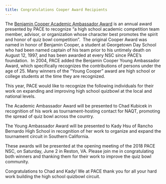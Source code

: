 ```yaml
---
title: Congratulations Cooper Award Recipients
---
```



The [Benjamin Cooper Academic Ambassador Award](http://www.pace-nsc.org/2018-cooper-award-winners/) is an annual award presented by PACE to recognize “a high school academic competition team member, advisor, or organization whose character best promotes the spirit and honor of quiz bowl competition”.  The original Cooper Award was named in honor of Benjamin Cooper, a student at Georgetown Day School who had been named captain of his team prior to his untimely death on August 12, 1997, and has been awarded at every NSC since PACE’s foundation.  In 2004, PACE added the Benjamin Cooper Young Ambassador Award, which specifically recognizes the contributions of persons under the age of 25. Many winners of the “Young Cooper” award are high school or college students at the time they are recognized. 

This year, PACE would like to recognize the following individuals for their work on expanding and improving high school quizbowl at the local and national levels.  

The Academic Ambassador Award will be presented to Chad Kubicek in recognition of his work as tournament-hosting contact for NAQT, promoting the spread of quiz bowl across the country.

The Young Ambassador Award will be presented to Kady Hsu of Rancho Bernardo High School in recognition of her work to organize and expand the tournament circuit in Southern California.

These awards will be presented at the opening meeting of the 2018 PACE NSC, on Saturday, June 2 in Reston, VA. Please join me in congratulating both winners and thanking them for their work to improve the quiz bowl community.

Congratulations to Chad and Kady! We at PACE thank you for all your hard work building the high school quizbowl circuit.

